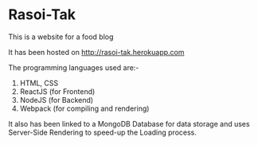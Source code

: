 # Rasoi-Tak
This is a website for a food blog

It has been hosted on http://rasoi-tak.herokuapp.com

The programming languages used are:-
1. HTML, CSS
2. ReactJS (for Frontend)
3. NodeJS (for Backend)
4. Webpack (for compiling and rendering)

It also has been linked to a MongoDB Database for data storage and uses Server-Side Rendering to speed-up the Loading process.
